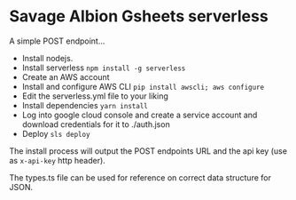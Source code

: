 # Savage Albion Gsheets serverless

A simple POST endpoint...

- Install nodejs.
- Install serverless `npm install -g serverless`
- Create an AWS account 
- Install and configure AWS CLI `pip install awscli; aws configure`
- Edit the serverless.yml file to your liking
- Install dependencies `yarn install`
- Log into google cloud console and create a service account and download credentials for it to ./auth.json
- Deploy `sls deploy`


The install process will output the POST endpoints URL and the api key (use as `x-api-key` http header).

The types.ts file can be used for reference on correct data structure for JSON.